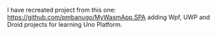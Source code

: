 I have recreated project from this one: https://github.com/pmbanugo/MyWasmApp.SPA adding Wpf, UWP and Droid projects for learning Uno Platform.
